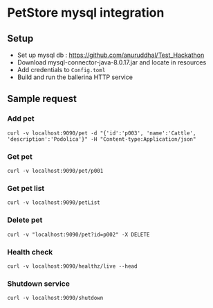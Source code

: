 # PetStore mysql integration

## Setup

- Set up mysql db : https://github.com/anuruddhal/Test_Hackathon
- Download mysql-connector-java-8.0.17.jar and locate in resources
- Add credentials to `Config.toml`
- Build and run the ballerina HTTP service

## Sample request

### Add pet
`curl -v localhost:9090/pet -d "{'id':'p003', 'name':'Cattle', 'description':'Podolica'}" -H "Content-type:Application/json"`

### Get pet
`curl -v localhost:9090/pet/p001`

### Get pet list
`curl -v localhost:9090/petList`

### Delete pet
`curl -v "localhost:9090/pet?id=p002" -X DELETE`

### Health check
`curl -v localhost:9090/healthz/live --head`

### Shutdown service
`curl -v localhost:9090/shutdown`
